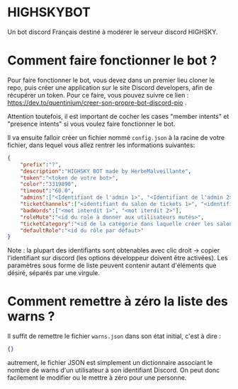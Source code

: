 # HIGHSKYBOT
Un bot discord Français destiné à modérer le serveur discord HIGHSKY.

# Comment faire fonctionner le bot ?

Pour faire fonctionner le bot, vous devez dans un premier lieu cloner le repo, puis créer une application sur le site Discord developers, afin de récupérer un token. Pour ce faire, vous pouvez suivre ce lien : https://dev.to/quentinium/creer-son-propre-bot-discord-pio .

Attention toutefois, il est important de cocher les cases "member intents" et "presence intents" si vous voulez faire fonctionner le bot.

Il va ensuite falloir créer un fichier nommé `config.json` à la racine de votre fichier, dans lequel vous allez rentrer les informations suivantes: 

```json
{
	"prefix":"?",
	"description":"HIGHSKY BOT made by HerbeMalveillante",
	"token":"<token de votre bot>",
	"color":"3319890",
	"timeout":"60.0",
	"admins":["<Identifiant de l'admin 1>", "<Identifiant de l'admin 2>"],
	"ticketChannels":["<identifiant du salon de tickets 1>", "<identifiant du salon de tickets 2>"],
	"badWords":["<mot interdit 1>", "<mot iterdit 2>"],
	"roleMute":"<id du role à donner aux utilisateurs mutés>",
	"ticketCategory":"<id de la catégorie dans laquelle créer les salons de tickets>",
	"defaultRole":"<id du rôle par défaut>"
}
```

Note : la plupart des identifiants sont obtenables avec clic droit -> copier l'identifiant sur discord (les options développeur doivent être activées).
Les paramètres sous forme de liste peuvent contenir autant d'éléments que désiré, séparés par une virgule.

# Comment remettre à zéro la liste des warns ?

Il suffit de remettre le fichier `warns.json` dans son état initial, c'est à dire : 

```json
{}
```

autrement, le fichier JSON est simplement un dictionnaire associant le nombre de warns d'un utilisateur à son identifiant Discord. On peut donc facilement le modifier ou le mettre à zéro pour une personne.
